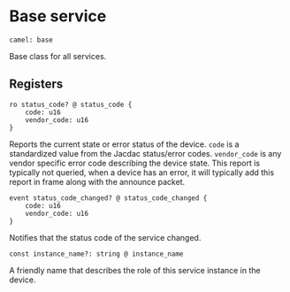 # Base service

    camel: base

Base class for all services.

## Registers

    ro status_code? @ status_code {
        code: u16
        vendor_code: u16
    }

Reports the current state or error status of the device. ``code`` is a standardized value from 
the Jacdac status/error codes. ``vendor_code`` is any vendor specific error code describing the device
state. This report is typically not queried, when a device has an error, it will typically
add this report in frame along with the announce packet.

    event status_code_changed? @ status_code_changed {
        code: u16
        vendor_code: u16
    }

Notifies that the status code of the service changed.

    const instance_name?: string @ instance_name

A friendly name that describes the role of this service instance in the device.
